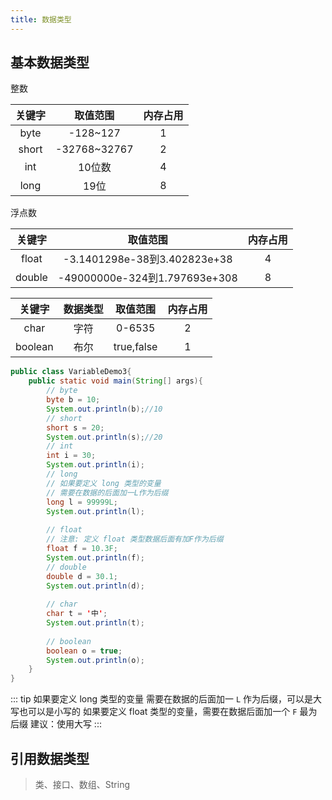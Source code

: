 ```yaml
---
title: 数据类型
---
```


## 基本数据类型

整数

| 关键字 |   取值范围   | 内存占用 |
| :----: | :----------: | :------: |
|  byte  |   -128~127   |    1     |
| short  | -32768~32767 |    2     |
|  int   |    10位数    |    4     |
|  long  |     19位     |    8     |

浮点数

| 关键字 |           取值范围            | 内存占用 |
| :----: | :---------------------------: | :------: |
| float  | -3.1401298e-38到3.402823e+38  |    4     |
| double | -49000000e-324到1.797693e+308 |    8     |

| 关键字  | 数据类型 |  取值范围  | 内存占用 |
| :-----: | :------: | :--------: | :------: |
|  char   |   字符   |   0-6535   |    2     |
| boolean |   布尔   | true,false |    1     |

```java
public class VariableDemo3{
	public static void main(String[] args){
		// byte
		byte b = 10;
		System.out.println(b);//10
		// short
		short s = 20;
		System.out.println(s);//20
		// int
		int i = 30;
		System.out.println(i);
		// long
		// 如果要定义 long 类型的变量
		// 需要在数据的后面加一L作为后缀
		long l = 99999L;
		System.out.println(l);
		
		// float
		// 注意: 定义 float 类型数据后面有加F作为后缀
		float f = 10.3F;
		System.out.println(f);
		// double
		double d = 30.1;
		System.out.println(d);
		
		// char
		char t = '中';
		System.out.println(t);
		
		// boolean
		boolean o = true;
		System.out.println(o);
	}
}
```

::: tip
如果要定义 long 类型的变量
需要在数据的后面加一 `L` 作为后缀，可以是大写也可以是小写的
如果要定义 float 类型的变量，需要在数据后面加一个 `F` 最为后缀
建议：使用大写
:::

## 引用数据类型

> 类、接口、数组、String